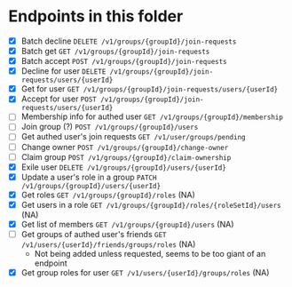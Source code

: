 # Endpoints in this folder
- [x] Batch decline `DELETE /v1/groups/{groupId}/join-requests`
- [x] Batch get `GET /v1/groups/{groupId}/join-requests`
- [x] Batch accept `POST /v1/groups/{groupId}/join-requests`
- [x] Decline for user `DELETE /v1/groups/{groupId}/join-requests/users/{userId}`
- [x] Get for user `GET /v1/groups/{groupId}/join-requests/users/{userId}`
- [x] Accept for user `POST /v1/groups/{groupId}/join-requests/users/{userId}`
- [ ] Membership info for authed user `GET /v1/groups/{groupId}/membership`
- [ ] Join group (?) `POST /v1/groups/{groupId}/users`
- [ ] Get authed user's join requests `GET /v1/user/groups/pending`
- [ ] Change owner `POST /v1/groups/{groupId}/change-owner`
- [ ] Claim group `POST /v1/groups/{groupId}/claim-ownership`
- [x] Exile user `DELETE /v1/groups/{groupId}/users/{userId}`
- [x] Update a user's role in a group `PATCH /v1/groups/{groupId}/users/{userId}`
- [x] Get roles `GET /v1/groups/{groupId}/roles` (NA)
- [x] Get users in a role `GET /v1/groups/{groupId}/roles/{roleSetId}/users` (NA)
- [x] Get list of members `GET /v1/groups/{groupId}/users` (NA)
- [ ] Get groups of authed user's friends `GET /v1/users/{userId}/friends/groups/roles` (NA)
  - Not being added unless requested, seems to be too giant of an endpoint
- [x] Get group roles for user `GET /v1/users/{userId}/groups/roles` (NA)
